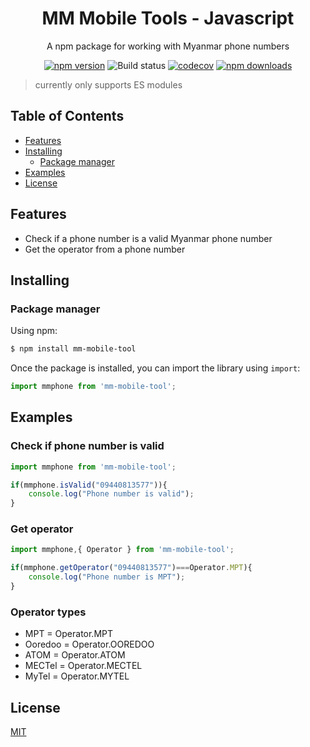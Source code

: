 <h1 align="center">
   MM Mobile Tools - Javascript
</h1>

<p align="center">A npm package for working with Myanmar phone numbers</p>

<div align="center">

[![npm version](https://img.shields.io/npm/v/mm-mobile-tool.svg?style=flat-square)](https://www.npmjs.org/package/mm-mobile-tool)
![Build status](https://github.com/lwinmoehein/MM-Mobiile-Tools-JS/actions/workflows/ci.yml/badge.svg)
[![codecov](https://codecov.io/gh/lwinmoehein/MM-Mobile-Tools-JS/graph/badge.svg?token=YVS9A98YJQ)](https://codecov.io/gh/lwinmoehein/MM-Mobile-Tools-JS)
[![npm downloads](https://img.shields.io/npm/dm/mm-mobile-tool.svg?style=flat-square)](https://npm-stat.com/charts.html?package=mm-mobile-tool)

</div>

> currently only supports ES modules

## Table of Contents

  - [Features](#features)
  - [Installing](#installing)
    - [Package manager](#package-manager)
  - [Examples](#examples)
  - [License](#license)
## Features

- Check if a phone number is a valid Myanmar phone number 
- Get the operator from a phone number

## Installing

### Package manager

Using npm:

```bash
$ npm install mm-mobile-tool 
```

Once the package is installed, you can import the library using `import`: 

```js
import mmphone from 'mm-mobile-tool';
```

## Examples

### Check if phone number is valid

```js
import mmphone from 'mm-mobile-tool';

if(mmphone.isValid("09440813577")){
    console.log("Phone number is valid");
}
```
### Get operator

```js
import mmphone,{ Operator } from 'mm-mobile-tool';

if(mmphone.getOperator("09440813577")===Operator.MPT){
    console.log("Phone number is MPT"); 
}
```

### Operator types

- MPT = Operator.MPT
- Ooredoo = Operator.OOREDOO
- ATOM = Operator.ATOM
- MECTel = Operator.MECTEL
- MyTel = Operator.MYTEL

## License

[MIT](LICENSE)
